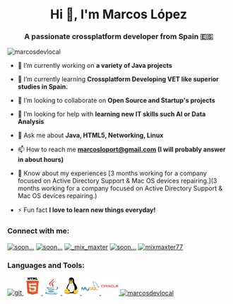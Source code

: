<h1 align="center">Hi 👋, I'm Marcos López</h1>
<h3 align="center">A passionate crossplatform developer from Spain 🇪🇸</h3>

<p align="left"> <img src="https://komarev.com/ghpvc/?username=marcosdevlocal&label=Profile%20views&color=0e75b6&style=flat" alt="marcosdevlocal" /> </p>

- 🔭 I’m currently working on **a variety of Java projects**

- 🌱 I’m currently learning **Crossplatform Developing VET like superior studies in Spain.**

- 👯 I’m looking to collaborate on **Open Source and Startup's projects**

- 🤝 I’m looking for help with **learning new IT skills such AI or Data Analysis**

- 💬 Ask me about **Java, HTML5, Networking, Linux**

- 📫 How to reach me **marcosloport@gmail.com (I will probably answer in about hours)**

- 📄 Know about my experiences [3 months working for a company focused on Active Directory Support & Mac OS devices repairing.](3 months working for a company focused on Active Directory Support & Mac OS devices repairing.)

- ⚡ Fun fact **I love to learn new things everyday!**

<h3 align="left">Connect with me:</h3>
<p align="left">
<a href="https://linkedin.com/in/soon..." target="blank"><img align="center" src="https://raw.githubusercontent.com/rahuldkjain/github-profile-readme-generator/master/src/images/icons/Social/linked-in-alt.svg" alt="soon..." height="30" width="40" /></a>
<a href="https://stackoverflow.com/users/soon..." target="blank"><img align="center" src="https://raw.githubusercontent.com/rahuldkjain/github-profile-readme-generator/master/src/images/icons/Social/stack-overflow.svg" alt="soon..." height="30" width="40" /></a>
<a href="https://instagram.com/_mix_maxter" target="blank"><img align="center" src="https://raw.githubusercontent.com/rahuldkjain/github-profile-readme-generator/master/src/images/icons/Social/instagram.svg" alt="_mix_maxter" height="30" width="40" /></a>
<a href="https://www.youtube.com/c/soon..." target="blank"><img align="center" src="https://raw.githubusercontent.com/rahuldkjain/github-profile-readme-generator/master/src/images/icons/Social/youtube.svg" alt="soon..." height="30" width="40" /></a>
<a href="https://discord.gg/mixmaxter77" target="blank"><img align="center" src="https://raw.githubusercontent.com/rahuldkjain/github-profile-readme-generator/master/src/images/icons/Social/discord.svg" alt="mixmaxter77" height="30" width="40" /></a>
</p>

<h3 align="left">Languages and Tools:</h3>
<p align="left"> <a href="https://git-scm.com/" target="_blank" rel="noreferrer"> <img src="https://www.vectorlogo.zone/logos/git-scm/git-scm-icon.svg" alt="git" width="40" height="40"/> </a> <a href="https://www.w3.org/html/" target="_blank" rel="noreferrer"> <img src="https://raw.githubusercontent.com/devicons/devicon/master/icons/html5/html5-original-wordmark.svg" alt="html5" width="40" height="40"/> </a> <a href="https://www.java.com" target="_blank" rel="noreferrer"> <img src="https://raw.githubusercontent.com/devicons/devicon/master/icons/java/java-original.svg" alt="java" width="40" height="40"/> </a> <a href="https://www.linux.org/" target="_blank" rel="noreferrer"> <img src="https://raw.githubusercontent.com/devicons/devicon/master/icons/linux/linux-original.svg" alt="linux" width="40" height="40"/> </a> <a href="https://www.mysql.com/" target="_blank" rel="noreferrer"> <img src="https://raw.githubusercontent.com/devicons/devicon/master/icons/mysql/mysql-original-wordmark.svg" alt="mysql" width="40" height="40"/> </a> <a href="https://www.oracle.com/" target="_blank" rel="noreferrer"> <img src="https://raw.githubusercontent.com/devicons/devicon/master/icons/oracle/oracle-original.svg" alt="oracle" width="40" height="40"/> </a> <a href="https://www.postgresql.org" target="_blank" rel="noreferrer"> <img 

<p><img align="center" src="https://github-readme-stats.vercel.app/api/top-langs?username=marcosdevlocal&show_icons=true&locale=en&layout=compact" alt="marcosdevlocal" /></p>

